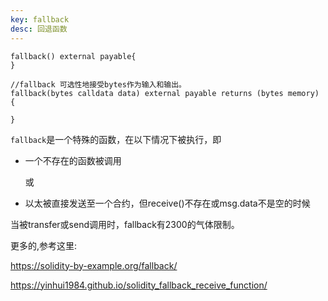 ```yaml
---
key: fallback
desc: 回退函数
---
```


```solidity
fallback() external payable{
}

//fallback 可选性地接受bytes作为输入和输出。
fallback(bytes calldata data) external payable returns (bytes memory) {
  
}
```





`fallback`是一个特殊的函数，在以下情况下被执行，即

+ 一个不存在的函数被调用

  或

+ 以太被直接发送至一个合约，但receive()不存在或msg.data不是空的时候

  

当被transfer或send调用时，fallback有2300的气体限制。



更多的,参考这里:

 https://solidity-by-example.org/fallback/

https://yinhui1984.github.io/solidity_fallback_receive_function/